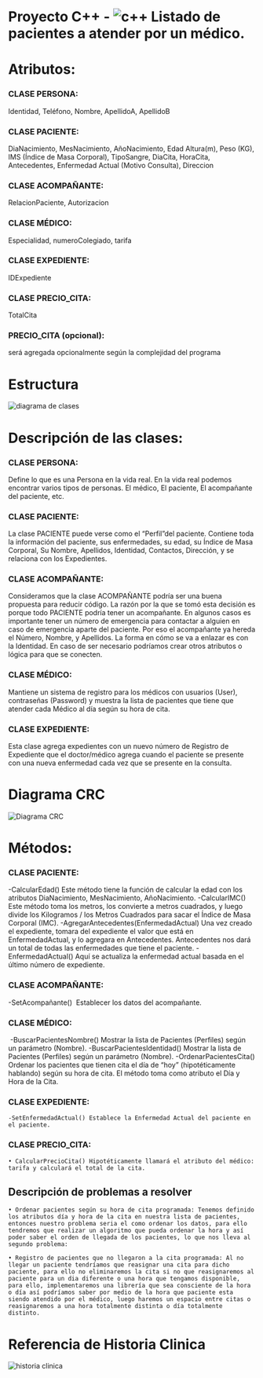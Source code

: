 # Proyecto C++ - ![c++](https://github.com/Coffee4Dogs/cpp-project/assets/59121551/d9c9e5c2-343d-4cc6-9cb0-9b24905a62f0) Listado de pacientes a atender por un médico.

# Atributos:
### CLASE PERSONA:
Identidad, Teléfono, Nombre, ApellidoA, ApellidoB
### CLASE PACIENTE:
DiaNacimiento, MesNacimiento, AñoNacimiento, Edad Altura(m), Peso (KG), IMS (Índice de Masa Corporal), TipoSangre, DiaCita, HoraCita, Antecedentes, Enfermedad Actual (Motivo Consulta), Direccion
### CLASE ACOMPAÑANTE:
RelacionPaciente, Autorizacion
### CLASE MÉDICO:
Especialidad, numeroColegiado, tarifa
### CLASE EXPEDIENTE:
IDExpediente
### CLASE PRECIO_CITA:
TotalCita
### PRECIO_CITA (opcional):
será agregada opcionalmente según la complejidad del programa


# Estructura
![diagrama de clases](https://github.com/Coffee4Dogs/cpp-project/assets/59121551/5e9e72d5-f280-49ed-ba26-12b3d2c119ad)



# Descripción de las clases: 
### CLASE PERSONA: 
Define lo que es una Persona en la vida real. En la vida real podemos encontrar varios tipos de personas. El médico, El paciente, El acompañante del paciente, etc. 
### CLASE PACIENTE: 
La clase PACIENTE puede verse como el “Perfil”del paciente. Contiene toda la información del paciente, sus enfermedades, su edad, su Índice de Masa Corporal, Su Nombre, Apellidos, Identidad, Contactos, Dirección, y se relaciona con los Expedientes.
### CLASE ACOMPAÑANTE: 
Consideramos que la clase ACOMPAÑANTE podría ser una buena propuesta para reducir código. La razón por la que se tomó esta decisión es porque todo PACIENTE podría tener un acompañante. En algunos casos es importante tener un número de emergencia para contactar a alguien en caso de emergencia aparte del paciente. Por eso el acompañante ya hereda el Número, Nombre, y Apellidos. La forma en cómo se va a enlazar es con la Identidad. En caso de ser necesario podríamos crear otros atributos o lógica para que se conecten.
### CLASE MÉDICO: 
Mantiene un sistema de registro para los médicos con usuarios (User), contraseñas (Password) y muestra la lista de pacientes que tiene que atender cada Médico al día según su hora de cita.  
### CLASE EXPEDIENTE: 
Esta clase agrega expedientes con un nuevo número de Registro de Expediente que el doctor/médico agrega cuando el paciente se presente con una nueva enfermedad cada vez que se presente en la consulta.

# Diagrama CRC
![Diagrama CRC](https://github.com/Coffee4Dogs/cpp-project/assets/59121551/3d18620a-88a7-4620-b898-e6c31adce207)

# Métodos:
### CLASE PACIENTE:
-CalcularEdad() Este método tiene la función de calcular la edad con los atributos DiaNacimiento, MesNacimiento, AñoNacimiento.
-CalcularIMC() Este método toma los metros, los convierte a metros cuadrados, y luego divide los Kilogramos / los Metros Cuadrados para sacar el Índice de Masa Corporal (IMC).
-AgregarAntecedentes(EnfermedadActual) Una vez creado el expediente, tomara del expediente el valor que está en EnfermedadActual, y lo agregara en Antecedentes. Antecedentes nos dará un total de todas las enfermedades que tiene el paciente.
-EnfermedadActual() Aquí se actualiza la enfermedad actual basada en el último número de expediente.

### CLASE ACOMPAÑANTE: 
-SetAcompañante()  Establecer los datos del acompañante.

### CLASE MÉDICO:
 -BuscarPacientesNombre() Mostrar la lista de Pacientes (Perfiles) según un parámetro (Nombre).
-BuscarPacientesIdentidad() Mostrar la lista de Pacientes (Perfiles) según un parámetro (Nombre).
-OrdenarPacientesCita() Ordenar los pacientes que tienen cita el día de “hoy” (hipotéticamente hablando) según su hora de cita. El método toma como atributo el Día y Hora de la Cita.

### CLASE EXPEDIENTE: 
	-SetEnfermedadActual() Establece la Enfermedad Actual del paciente en el paciente.
### CLASE PRECIO_CITA:
    • CalcularPrecioCita() Hipotéticamente llamará el atributo del médico: tarifa y calculará el total de la cita.



## Descripción de problemas a resolver 

    • Ordenar pacientes según su hora de cita programada: Tenemos definido los atributos día y hora de la cita en nuestra lista de pacientes, entonces nuestro problema seria el como ordenar los datos, para ello tendremos que realizar un algoritmo que pueda ordenar la hora y así poder saber el orden de llegada de los pacientes, lo que nos lleva al segundo problema:

    • Registro de pacientes que no llegaron a la cita programada: Al no llegar un paciente tendríamos que reasignar una cita para dicho paciente, para ello no eliminaremos la cita si no que reasignaremos al paciente para un dia diferente o una hora que tengamos disponible, para ello, implementaremos una librería que sea consciente de la hora o día así podríamos saber por medio de la hora que paciente esta siendo atendido por el médico, luego haremos un espacio entre citas o reasignaremos a una hora totalmente distinta o día totalmente distinto.


# Referencia de Historia Clinica

![historia clinica](https://github.com/Coffee4Dogs/cpp-project/assets/59121551/5b259828-603b-4c0c-92eb-d55d865a9edf)



